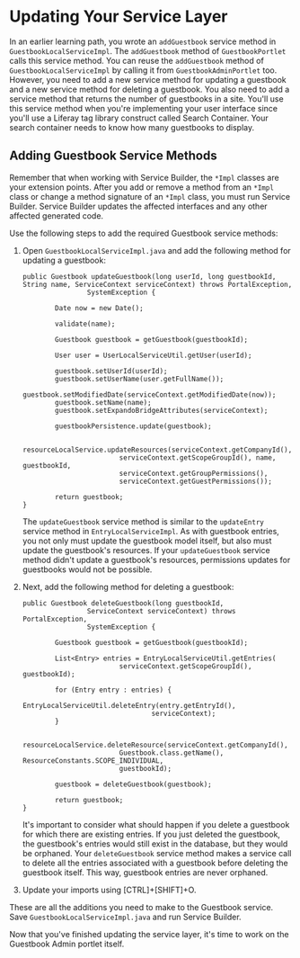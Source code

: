 # Updating Your Service Layer [](id=updating-your-service-layer)

In an earlier learning path, you wrote an `addGuestbook` service method in
`GuestbookLocalServiceImpl`. The `addGuestbook` method of `GuestbookPortlet`
calls this service method. You can reuse the `addGuestbook` method of
`GuestbookLocalServiceImpl` by calling it from `GuestbookAdminPortlet` too.
However, you need to add a new service method for updating a guestbook and a new
service method for deleting a guestbook. You also need to add a service method
that returns the number of guestbooks in a site. You'll use this service method
when you're implementing your user interface since you'll use a Liferay tag
library construct called Search Container. Your search container needs to know
how many guestbooks to display.

## Adding Guestbook Service Methods [](id=adding-guestbook-service-methods)

Remember that when working with Service Builder, the `*Impl` classes are your
extension points. After you add or remove a method from an `*Impl` class or
change a method signature of an `*Impl` class, you must run Service Builder.
Service Builder updates the affected interfaces and any other affected generated
code.

Use the following steps to add the required Guestbook service methods:

1.  Open `GuestbookLocalServiceImpl.java` and add the following method for
    updating a guestbook:

        public Guestbook updateGuestbook(long userId, long guestbookId,
        String name, ServiceContext serviceContext) throws PortalException,
                        SystemException {

                Date now = new Date();

                validate(name);

                Guestbook guestbook = getGuestbook(guestbookId);

                User user = UserLocalServiceUtil.getUser(userId);

                guestbook.setUserId(userId);
                guestbook.setUserName(user.getFullName());
                guestbook.setModifiedDate(serviceContext.getModifiedDate(now));
                guestbook.setName(name);
                guestbook.setExpandoBridgeAttributes(serviceContext);

                guestbookPersistence.update(guestbook);

                resourceLocalService.updateResources(serviceContext.getCompanyId(),
                                serviceContext.getScopeGroupId(), name, guestbookId,
                                serviceContext.getGroupPermissions(),
                                serviceContext.getGuestPermissions());

                return guestbook;
        }

    The `updateGuestbook` service method is similar to the `updateEntry`
    service method in `EntryLocalServiceImpl`. As with guestbook entries, you
    not only must update the guestbook model itself, but also must update
    the guestbook's resources. If your `updateGuestbook` service method didn't
    update a guestbook's resources, permissions updates for guestbooks would not
    be possible.

2.  Next, add the following method for deleting a guestbook:

        public Guestbook deleteGuestbook(long guestbookId,
                        ServiceContext serviceContext) throws PortalException,
                        SystemException {

                Guestbook guestbook = getGuestbook(guestbookId);

                List<Entry> entries = EntryLocalServiceUtil.getEntries(
                                serviceContext.getScopeGroupId(), guestbookId);

                for (Entry entry : entries) {
                        EntryLocalServiceUtil.deleteEntry(entry.getEntryId(),
                                        serviceContext);
                }

                resourceLocalService.deleteResource(serviceContext.getCompanyId(),
                                Guestbook.class.getName(), ResourceConstants.SCOPE_INDIVIDUAL,
                                guestbookId);

                guestbook = deleteGuestbook(guestbook);

                return guestbook;
        }

    It's important to consider what should happen if you delete a guestbook for
    which there are existing entries. If you just deleted the guestbook, the
    guestbook's entries would still exist in the database, but they would be
    orphaned. Your `deleteGuestbook` service method makes a service call to
    delete all the entries associated with a guestbook before deleting the
    guestbook itself. This way, guestbook entries are never orphaned.
	
3.  Update your imports using [CTRL]+[SHIFT]+O.
	
These are all the additions you need to make to the Guestbook service. Save
`GuestbookLocalServiceImpl.java` and run Service Builder.

Now that you've finished updating the service layer, it's time to work on the
Guestbook Admin portlet itself. 

